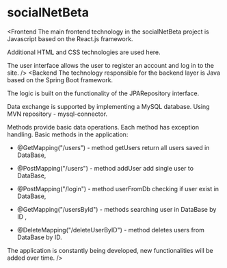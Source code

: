 # socialNetBeta
<Frontend
The main frontend technology in the socialNetBeta project is Javascript based on the React.js framework.
  
Additional HTML and CSS technologies are used here.
  
The user interface allows the user to register an account and log in to the site.
/>
<Backend
The technology responsible for the backend layer is Java based on the Spring Boot framework.

The logic is built on the functionality of the JPARepository interface.
 
Data exchange is supported by implementing a MySQL database. Using MVN repository - mysql-connector.

Methods provide basic data operations. Each method has exception handling. Basic methods in the application:
- @GetMapping("/users") - method getUsers return all users saved in DataBase,
  
- @PostMapping("/users") - method addUser add single user to DataBase,
 
- @PostMapping("/login") - method userFromDb checking if user exist in DataBase,
 
- @GetMapping("/usersById") - methods searching user in DataBase by ID ,
 
- @DeleteMapping("/deleteUserByID") - method deletes users from DataBase by ID.

The application is constantly being developed, new functionalities will be added over time.
/>
